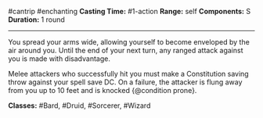 #cantrip #enchanting
**Casting Time:** #1-action
**Range:** self
**Components:** S
**Duration:** 1 round

---

You spread your arms wide, allowing yourself to become enveloped by the air around you. Until the end of your next turn, any ranged attack against you is made with disadvantage.

Melee attackers who successfully hit you must make a Constitution saving throw against your spell save DC. On a failure, the attacker is flung away from you up to 10 feet and is knocked {@condition prone}.


**Classes:** #Bard, #Druid, #Sorcerer, #Wizard
